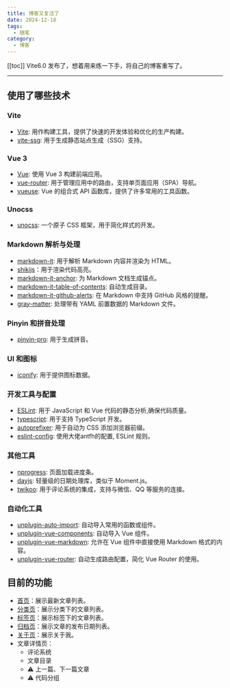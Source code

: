 ```yaml
---
title: 博客又复活了
date: 2024-12-18
tags:
  - 随笔
category:
  - 博客
---
```


[[toc]]
Vite6.0 发布了，想着用来练一下手，将自己的博客重写了。

---

## 使用了哪些技术

### Vite
- [Vite](https://vitejs.dev/): 用作构建工具，提供了快速的开发体验和优化的生产构建。
- [vite-ssg](https://github.com/antfu-collective/vite-ssg): 用于生成静态站点生成（SSG）支持。

### Vue 3
- [Vue](https://vuejs.org/): 使用 Vue 3 构建前端应用。
- [vue-router](https://router.vuejs.org/): 用于管理应用中的路由，支持单页面应用（SPA）导航。
- [vueuse](https://vueuse.org/): Vue 的组合式 API 函数库，提供了许多常用的工具函数。

### Unocss
- [unocss](https://unocss.dev/): 一个原子 CSS 框架，用于简化样式的开发。

### Markdown 解析与处理
- [markdown-it](https://github.com/markdown-it/markdown-it): 用于解析 Markdown 内容并渲染为 HTML。
- [shikijs](https://shiki.style)：用于渲染代码高亮。
- [markdown-it-anchor](https://github.com/valeriangalliat/markdown-it-anchor): 为 Markdown 文档生成锚点。
- [markdown-it-table-of-contents](https://github.com/cmaas/markdown-it-table-of-contents): 自动生成目录。
- [markdown-it-github-alerts](https://github.com/antfu/markdown-it-github-alerts): 在 Markdown 中支持 GitHub 风格的提醒。
- [gray-matter](https://github.com/jonschlinkert/gray-matter): 处理带有 YAML 前置数据的 Markdown 文件。

### Pinyin 和拼音处理
- [pinyin-pro](https://pinyin-pro.cn/): 用于生成拼音。

### UI 和图标
- [iconify](https://iconify.design/): 用于提供图标数据。

### 开发工具与配置
- [ESLint](https://eslint.org/): 用于 JavaScript 和 Vue 代码的静态分析,确保代码质量。
- [typescript](https://www.typescriptlang.org/): 用于支持 TypeScript 开发。
- [autoprefixer](https://github.com/postcss/autoprefixer): 用于自动为 CSS 添加浏览器前缀。
- [eslint-config](https://github.com/antfu/eslint-config): 使用大佬antfh的配置, ESLint 规则。

### 其他工具
- [nprogress](https://github.com/rstacruz/nprogress): 页面加载进度条。
- [dayjs](https://day.js.org/): 轻量级的日期处理库，类似于 Moment.js。
- [twikoo](https://twikoo.js.org/): 用于评论系统的集成，支持与微信、QQ 等服务的连接。

### 自动化工具
- [unplugin-auto-import](https://github.com/antfu/unplugin-auto-import): 自动导入常用的函数或组件。
- [unplugin-vue-components](https://github.com/antfu/unplugin-vue-components): 自动导入 Vue 组件。
- [unplugin-vue-markdown](https://github.com/antfu/unplugin-vue-markdown): 允许在 Vue 组件中直接使用 Markdown 格式的内容。
- [unplugin-vue-router](https://github.com/antfu/unplugin-vue-router): 自动生成路由配置，简化 Vue Router 的使用。

## 目前的功能
- [首页](/)：展示最新文章列表。
- [分类页](/category)：展示分类下的文章列表。
- [标签页](/tag)：展示标签下的文章列表。
- [归档页](/archive)：展示文章的发布日期列表。
- [关于页](/about)：展示关于我。
- 文章详情页：
  - 评论系统
  - 文章目录
  - ⚠️ 上一篇、下一篇文章
  - ⚠️ 代码分组